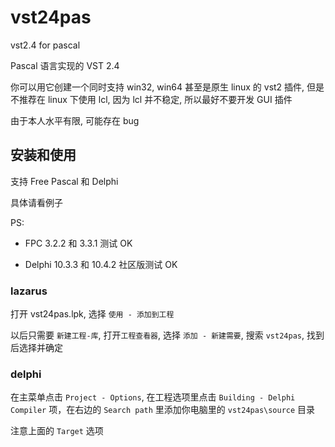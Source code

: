 # vst24pas

vst2.4 for pascal

Pascal 语言实现的 VST 2.4

你可以用它创建一个同时支持 win32, win64 甚至是原生 linux 的 vst2 插件,
但是不推荐在 linux 下使用 lcl, 因为 lcl 并不稳定, 所以最好不要开发 GUI 插件

由于本人水平有限, 可能存在 bug

## 安装和使用

支持 Free Pascal 和 Delphi

具体请看例子

PS:

- FPC 3.2.2 和 3.3.1 测试 OK

- Delphi 10.3.3 和 10.4.2 社区版测试 OK

### lazarus

打开 vst24pas.lpk, 选择 `使用 - 添加到工程`

以后只需要 `新建工程-库`, 打开`工程查看器`, 选择 `添加 - 新建需要`, 搜索 `vst24pas`, 找到后选择并确定

### delphi

在主菜单点击 `Project - Options`, 在工程选项里点击 `Building - Delphi Compiler` 项，在右边的 `Search path` 里添加你电脑里的 `vst24pas\source` 目录

注意上面的 `Target` 选项
